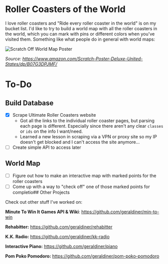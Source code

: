 # Roller Coasters of the World
I love roller coasters and "Ride every roller coaster in the world" is on my bucket list. I'd like to try to build a world map with all the roller coasters in the world, which you can mark with pins or different colors when you've visited them. Something like what people do in general with world maps:

![Scratch Off World Map Poster](https://images-na.ssl-images-amazon.com/images/I/91AZMrtAxFL._AC_SX466_.jpg)

*Source: https://www.amazon.com/Scratch-Poster-Deluxe-United-States/dp/B07G3DPJMF/*

# To-Do
## Build Database
* [x] Scrape Ultimate Roller Coasters website
  - Got all the links to the individual roller coaster pages, but parsing each page is different. Especially since there aren't any clear `classes` or `ids` on the info I want/need.
  - Learned a new lesson in scraping via a VPN or proxy site so my IP doesn't get blocked and I can't access the site anymore...
* [ ] Create simple API to access later

## World Map
* [ ] Figure out how to make an interactive map with marked points for the roller coasters
* [ ] Come up with a way to "check off" one of those marked points for completio## Other Projects

Check out other stuff I've worked on:

**Minute To Win It Games API & Wiki**: https://github.com/geraldiner/min-to-win

**Rehabitter:** https://github.com/geraldiner/rehabitter

**K.K. Radio:** https://github.com/geraldiner/kk-radio

**Interactive Piano:** https://github.com/geraldiner/piano

**Pom Poko Pomodoro:** https://github.com/geraldiner/pom-poko-pomodoro
